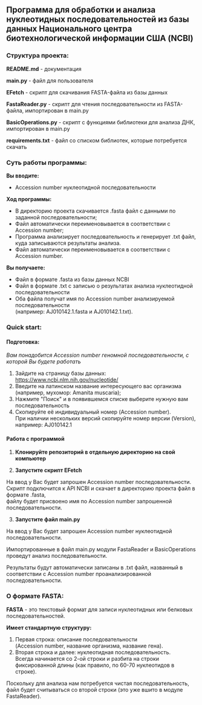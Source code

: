 ## Программа для обработки и анализа нуклеотидных последовательностей из базы данных Национального центра биотехнологической информации США (NCBI)


### Структура проекта:


__README.md__ - документация <br>

__main.py__ - файл для пользователя <br>

__EFetch__ - скрипт для скачивания FASTA-файла из базы данных <br>

__FastaReader.py__ - скрипт для чтения последовательности из FASTA-файла, импортирован в main.py <br>

__BasicOperations.py__ - скрипт с функциями библиотеки для анализа ДНК, импортирован в main.py <br>

__requirements.txt__ - файл со списком библиотек, которые потребуется скачать <br>


### Суть работы программы:

**Вы вводите:** 
- Accession number нуклеотидной последовательности

**Ход программы:**
- В директорию проекта скачивается .fasta файл c данными по заданной последовательности;
- Файл автоматически переименовывается в соответствии с Accession number;
- Программа анализирует последовательность и генерирует .txt файл, <br>
куда записываются результаты анализа. 
- Файл автоматически переименовывается в соответствии с Accession number.

**Вы получаете:**
- Файл в формате .fasta из базы данных NCBI
- Файл в формате .txt c записью о результатах анализа нуклеотидной последовательности
- Оба файла получат имя по Accession number анализируемой последовательности <br>
  (например: AJ010142.1.fasta и AJ010142.1.txt). 

### Quick start:

#### Подготовка:

_Вам понадобится Accession number геномной последовательности, с которой Вы будете работать_

1) Зайдите на страницу базы данных: https://www.ncbi.nlm.nih.gov/nucleotide/
2) Введите на латинском название интересующего вас организма
(например, мухомор: Amanita muscaria);
3) Нажмите "Поиск" и в появившемся списке выберите нужную вам последовательность
4) Скопируйте её индивидуальный номер (Accession number). <br> При наличии нескольких версий скопируйте 
номер версии (Version), например: AJ010142.1

#### Работа с программой

1) **Клонируйте репозиторий в отдельную директорию на свой компьютер**

2) **Запустите скрипт EFetch**

На ввод у Вас будет запрошен Accession number последовательности.<br>
Скрипт подключится к API NCBI и скачает в директорию проекта файл в формате .fasta, <br>
файлу будет присвоено имя по Accession number запрошенной последовательности.

3) **Запустите файл main.py**

На ввод у Вас будет запрошен Accession number нуклеотидной последовательности.<br>

Импортированные в файл main.py модули FastaReader и BasicOperations проведут анализ последовательности. <br>

Результаты будут автоматически записаны в .txt файл, названный в соответствии с Accession number проанализированной последовательности. 


### О формате **FASTA**:

**FASTA** - это текстовый формат для записи нуклеотидных или белковых последовательностей.

**Имеет стандартную структуру:**

1) Первая строка: описание последовательности<br>
   (Accession number, название организма, название гена).
2) Вторая строка и далее: нуклеотидная последовательность.<br>
   Всегда начинается со 2-ой строки и разбита на строки фиксированной длины (как правило, по 60-70 нуклеотидов в строке).

Поскольку для анализа нам потребуется чистая последовательность, файл будет считываться со второй строки (это уже вшито в модуле FastaReader).
